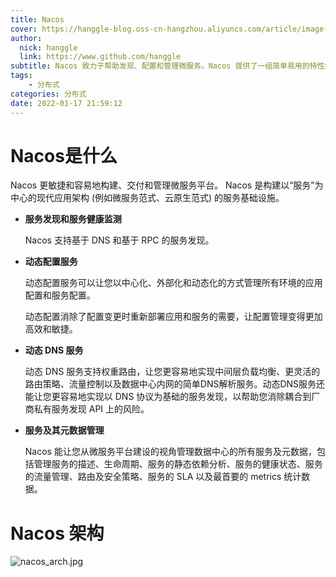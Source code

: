 ```yaml
---
title: Nacos
cover: https://hanggle-blog.oss-cn-hangzhou.aliyuncs.com/article/image-20220117215820573.png
author: 
  nick: hanggle
  link: https://www.github.com/hanggle
subtitle: Nacos 致力于帮助发现、配置和管理微服务。Nacos 提供了一组简单易用的特性集，帮助您快速实现动态服务发现、服务配置、服务元数据及流量管理。
tags: 
    - 分布式
categories: 分布式
date: 2022-01-17 21:59:12
---
```


# Nacos是什么

Nacos 更敏捷和容易地构建、交付和管理微服务平台。 Nacos 是构建以“服务”为中心的现代应用架构 (例如微服务范式、云原生范式) 的服务基础设施。

* **服务发现和服务健康监测**

  Nacos 支持基于 DNS 和基于 RPC 的服务发现。

  

* **动态配置服务**

  动态配置服务可以让您以中心化、外部化和动态化的方式管理所有环境的应用配置和服务配置。

  动态配置消除了配置变更时重新部署应用和服务的需要，让配置管理变得更加高效和敏捷。

* **动态 DNS 服务**

  动态 DNS 服务支持权重路由，让您更容易地实现中间层负载均衡、更灵活的路由策略、流量控制以及数据中心内网的简单DNS解析服务。动态DNS服务还能让您更容易地实现以 DNS 协议为基础的服务发现，以帮助您消除耦合到厂商私有服务发现 API 上的风险。

* **服务及其元数据管理**

  Nacos 能让您从微服务平台建设的视角管理数据中心的所有服务及元数据，包括管理服务的描述、生命周期、服务的静态依赖分析、服务的健康状态、服务的流量管理、路由及安全策略、服务的 SLA 以及最首要的 metrics 统计数据。

  

#  Nacos 架构



![nacos_arch.jpg](https://hanggle-blog.oss-cn-hangzhou.aliyuncs.com/article/1561217892717-1418fb9b-7faa-4324-87b9-f1740329f564.jpeg)

